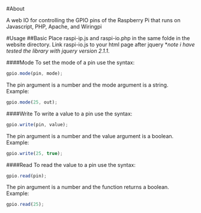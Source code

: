 #About

A web IO for controlling the GPIO pins of the Raspberry Pi that runs on Javascript, PHP, Apache, and Wiringpi

#Usage
##Basic
Place raspi-ip.js and raspi-io.php in the same folde in the website directory.  Link raspi-io.js to your html page after jquery *_note i have tested the library with jquery version 2.1.1_.

####Mode
To set the mode of a pin use the syntax: 
```javascript
gpio.mode(pin, mode);
```
The pin argument is a number and the mode argument is a string.<br>
Example:
```javascript
gpio.mode(25, out);
```

####Write
To write a value to a pin use the syntax:
```javascript
gpio.write(pin, value);
```
The pin argument is a number and the value argument is a boolean.<br>
Example:
```javascript
gpio.write(25, true);
```

####Read
To read the value to a pin use the syntax:
```javascript
gpio.read(pin);
```
The pin argument is a number and the function returns a boolean.<br>
Example:
```javascript
gpio.read(25);
```
